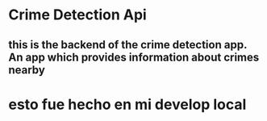 # Crime Detection Api

## this is the backend of the crime detection app. An app which provides information about crimes nearby

# esto fue hecho en mi develop local
